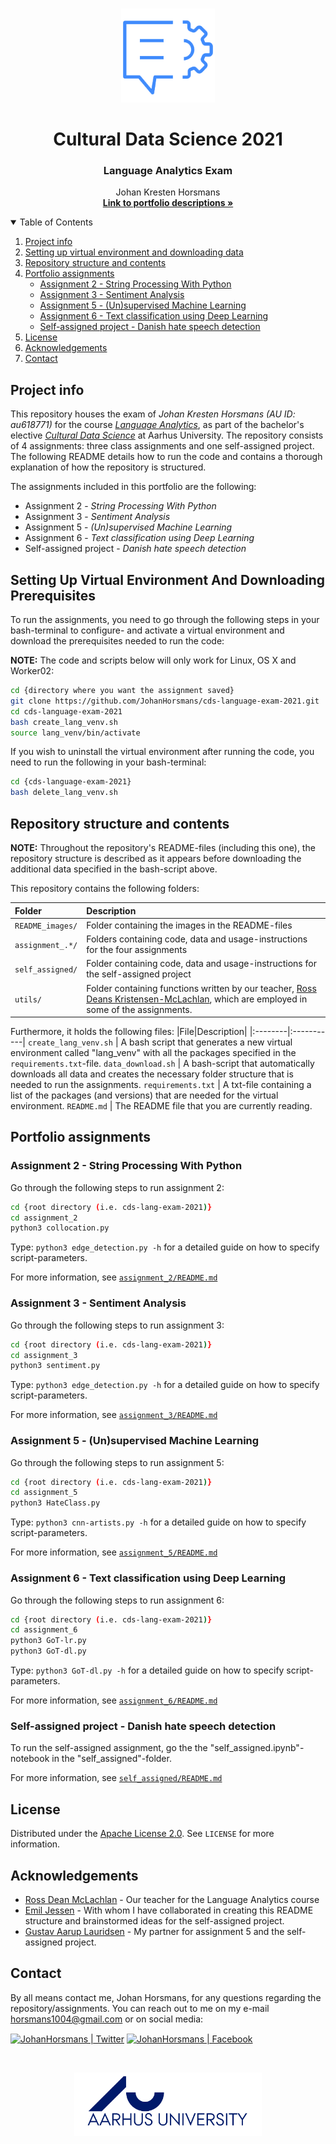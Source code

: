 <!-- PROJECT LOGO -->
<br />
<p align="center">
  <a href="https://github.com/JohanHorsmans/cds-language-exam-2021">
    <img src="README_images/nlp2.png" alt="Logo" width=150 height=150>
  </a>
  
  <h1 align="center">Cultural Data Science 2021</h1> 
  <h3 align="center">Language Analytics Exam</h3> 


  <p align="center">
    Johan Kresten Horsmans
    <br />
    <a href="https://github.com/JohanHorsmans/cds-language-exam-2021.pdf"><strong>Link to portfolio descriptions »</strong></a>
    <br />
  </p>
</p>


<!-- TABLE OF CONTENTS -->
<details open="open">
  <summary>Table of Contents</summary>
  <ol>
    <li><a href="#project-info">Project info</a></li>
    <li><a href="#setting-up-virtual-environment-and-downloading-data">Setting up virtual environment and downloading data</a></li>
    <li><a href="#repository-structure-and-contents">Repository structure and contents</a></li>
    <li>
      <a href="#portfolio-assignments">Portfolio assignments</a>
      <ul>
        <li><a href="#assignment-2---string-processing-with-python">Assignment 2 - String Processing With Python</a></li>
        <li><a href="#assignment-3---sentiment-analysis">Assignment 3 - Sentiment Analysis</a></li>
        <li><a href="#assignment-5---(un)supervised-machine-learning">Assignment 5 - (Un)supervised Machine Learning</a></li>
        <li><a href="#assignment-6---text-classification-using-deep-learning">Assignment 6 - Text classification using Deep Learning</a></li>
        <li><a href="#self-assigned-project---danish-hate-speech-detection">Self-assigned project - Danish hate speech detection</a></li>
      </ul>
    </li>
    <li><a href="#license">License</a></li>
    <li><a href="#acknowledgements">Acknowledgements</a></li>
    <li><a href="#contact">Contact</a></li>
  </ol>
</details>


<!-- PROJECT INFO -->
## Project info

This repository houses the exam of _Johan Kresten Horsmans (AU ID: au618771)_ for the course [_Language Analytics_](https://kursuskatalog.au.dk/en/course/101990/Language-Analytics), as part of the bachelor's elective [_Cultural Data Science_](https://bachelor.au.dk/en/supplementary-subject/culturaldatascience/) at Aarhus University. The repository consists of 4 assignments: three class assignments and one self-assigned project. The following README details how to run the code and contains a thorough explanation of how the repository is structured.

The assignments included in this portfolio are the following:
* Assignment 2 - _String Processing With Python_
* Assignment 3 - _Sentiment Analysis_
* Assignment 5 - _(Un)supervised Machine Learning_
* Assignment 6 - _Text classification using Deep Learning_
* Self-assigned project - _Danish hate speech detection_

<!-- HOW TO RUN -->
## Setting Up Virtual Environment And Downloading Prerequisites

To run the assignments, you need to go through the following steps in your bash-terminal to configure- and activate a virtual environment and download the prerequisites needed to run the code:

__NOTE:__ The code and scripts below will only work for Linux, OS X and Worker02:

```bash
cd {directory where you want the assignment saved}
git clone https://github.com/JohanHorsmans/cds-language-exam-2021.git
cd cds-language-exam-2021
bash create_lang_venv.sh
source lang_venv/bin/activate
```
If you wish to uninstall the virtual environment after running the code, you need to run the following in your bash-terminal:

```bash
cd {cds-language-exam-2021}
bash delete_lang_venv.sh
```

<!-- REPOSITORY STRUCTURE AND CONTENTS -->
## Repository structure and contents

__NOTE:__ Throughout the repository's README-files (including this one), the repository structure is described as it appears before downloading the
additional data specified in the bash-script above.

This repository contains the following folders:

|Folder|Description|
|:--------|:-----------|
```README_images/```| Folder containing the images in the README-files
```assignment_.*/``` | Folders containing code, data and usage-instructions for the four assignments
```self_assigned/``` | Folder containing code, data and usage-instructions for the self-assigned project
```utils/``` | Folder containing functions written by our teacher, [Ross Deans Kristensen-McLachlan](https://pure.au.dk/portal/en/persons/ross-deans-kristensenmclachlan(29ad140e-0785-4e07-bdc1-8af12f15856c).html), which are employed in some of the assignments.

Furthermore, it holds the following files:
|File|Description|
|:--------|:-----------|
```create_lang_venv.sh``` | A bash script that generates a new virtual environment called "lang_venv" with all the packages specified in the ```requirements.txt```-file.
```data_download.sh``` | A bash-script that automatically downloads all data and creates the necessary folder structure that is needed to run the assignments.
```requirements.txt``` | A txt-file containing a list of the packages (and versions) that are needed for the virtual environment.
```README.md``` | The README file that you are currently reading.

<!-- PORTFOLIO ASSIGNMENTS -->
## Portfolio assignments

### Assignment 2 - String Processing With Python

Go through the following steps to run assignment 2:
```bash
cd {root directory (i.e. cds-lang-exam-2021)}
cd assignment_2
python3 collocation.py
```
Type: ```python3 edge_detection.py -h``` for a detailed guide on how to specify script-parameters. 

For more information, see [```assignment_2/README.md```](https://github.com/JohanHorsmans/cds-visual-exam-2021/tree/main/assignment_3)

### Assignment 3 - Sentiment Analysis

Go through the following steps to run assignment 3:
```bash
cd {root directory (i.e. cds-lang-exam-2021)}
cd assignment_3
python3 sentiment.py
```
Type: ```python3 edge_detection.py -h``` for a detailed guide on how to specify script-parameters. 

For more information, see [```assignment_3/README.md```](https://github.com/JohanHorsmans/cds-visual-exam-2021/tree/main/assignment_3)

### Assignment 5 - (Un)supervised Machine Learning

Go through the following steps to run assignment 5:
```bash
cd {root directory (i.e. cds-lang-exam-2021)}
cd assignment_5
python3 HateClass.py
```
Type: ```python3 cnn-artists.py -h``` for a detailed guide on how to specify script-parameters. 

For more information, see [```assignment_5/README.md```](https://github.com/JohanHorsmans/cds-visual-exam-2021/tree/main/assignment_5)

### Assignment 6 - Text classification using Deep Learning

Go through the following steps to run assignment 6:
```bash
cd {root directory (i.e. cds-lang-exam-2021)}
cd assignment_6
python3 GoT-lr.py
python3 GoT-dl.py
```
Type: ```python3 GoT-dl.py -h``` for a detailed guide on how to specify script-parameters. 

For more information, see [```assignment_6/README.md```](https://github.com/JohanHorsmans/cds-visual-exam-2021/tree/main/assignment_4)

### Self-assigned project - Danish hate speech detection

To run the self-assigned assignment, go the the "self_assigned.ipynb"-notebook in the "self_assigned"-folder.

For more information, see [```self_assigned/README.md```](https://github.com/JohanHorsmans/cds-visual-exam-2021/tree/main/self_assigned)

<!-- LICENSE -->
## License
Distributed under the [Apache License 2.0](https://www.apache.org/licenses/LICENSE-2.0). See ```LICENSE``` for more information.

<!-- ACKNOWLEDGEMENTS -->
## Acknowledgements
* [Ross Dean McLachlan](https://pure.au.dk/portal/en/persons/ross-deans-kristensenmclachlan(29ad140e-0785-4e07-bdc1-8af12f15856c).html) - Our teacher for the Language Analytics course
* [Emil Jessen](https://github.com/emiltj) - With whom I have collaborated in creating this README structure and brainstormed ideas for the self-assigned project.
* [Gustav Aarup Lauridsen](https://github.com/Guscode) - My partner for assignment 5 and the self-assigned project.


<!-- CONTACT -->
## Contact

By all means contact me, Johan Horsmans, for any questions regarding the repository/assignments. You can reach out to me on my e-mail horsmans1004@gmail.com or on social media:

[<img align="center" alt="JohanHorsmans | Twitter" width="22px" src="https://cdn.jsdelivr.net/npm/simple-icons@v3/icons/twitter.svg" />][twitter]
[<img align="center" alt="JohanHorsmans | Facebook" width="22px" src="https://cdn.jsdelivr.net/npm/simple-icons@3.13.0/icons/facebook.svg" />][facebook]
<br />

</details>

[twitter]: https://twitter.com/JohanHorsmans
[facebook]: https://www.facebook.com/johan.horsmans/

<br />
<p align="center">
  <a href="https://github.com/JohanHorsmans/cds-visual-exam-2021">
    <img src="README_images/logo_au.png" alt="Logo" width="300" height="102">
  </a>
